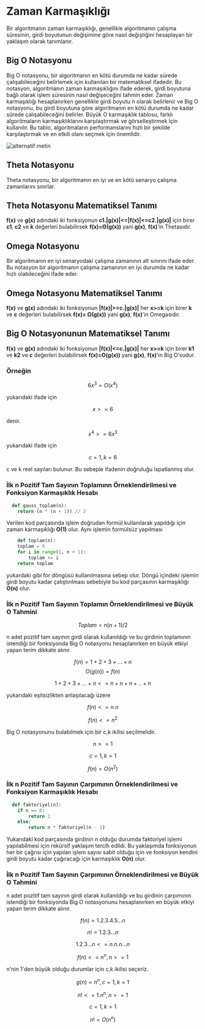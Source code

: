 # Zaman Karmaşıklığı
  Bir algoritmanın zaman karmaşıklığı, genellikle algoritmanın çalışma süresinin, girdi boyutunun değişimine 
  göre nasıl değiştiğini hesaplayan bir yaklaşım olarak tanımlanır.

## Big O Notasyonu 
 
  Big O notasyonu, bir algoritmanın en kötü durumda ne kadar sürede çalışabileceğini belirlemek için kullanılan bir matematiksel ifadedir. Bu notasyon, algoritmanın zaman karmaşıklığını ifade ederek, girdi boyutuna bağlı olarak işlem süresinin nasıl değişeceğini tahmin eder. Zaman karmaşıklığı hesaplanırken genellikle girdi boyutu n olarak belirlenir ve Big O notasyonu, bu girdi boyutuna göre algoritmanın en kötü durumda ne kadar sürede çalışabileceğini belirler. Büyük O karmaşıklık tablosu, farklı algoritmaların karmaşıklıklarını karşılaştırmak ve görselleştirmek için kullanılır. Bu tablo, algoritmaların performanslarını hızlı bir şekilde karşılaştırmak ve en etkili olanı seçmek için önemlidir.

  ![alternatif metin](https://miro.medium.com/v2/resize:fit:1400/1*5ZLci3SuR0zM_QlZOADv8Q.jpeg)

## Theta Notasyonu 

  Theta notasyonu, bir algoritmanın en iyi ve en kötü senaryo çalışma zamanlarını sınırlar. 
  
## Theta Notasyonu Matematiksel Tanımı
 **f(x)** ve **g(x)** adındaki iki fonksiyonun **c1.|g(x)|<=|f(x)|<=c2.|g(x)|**   için birer **c1**, **c2** ve **k** değerleri bulabilirsek 
  **f(x)=Θ(g(x))** yani **g(x)**, **f(x)**'in Thetasıdır.

## Omega Notasyonu 
  
  Bir algoritmanın en iyi senaryodaki çalışma zamanının alt sınırını ifade eder. Bu notasyon bir algoritmanın çalışma zamanının en iyi durumda ne kadar hızlı olabileceğini ifade eder.

## Omega Notasyonu Matematiksel Tanımı
 **f(x)** ve **g(x)** adındaki iki fonksiyonun **|f(x)|>=c.|g(x)|** her **x>=k** için birer **k** ve **c** değerleri bulabilirsek 
  **f(x)= Ω(g(x))** yani **g(x)**, **f(x)**'in Omegasıdır.

## Big O Notasyonunun Matematiksel Tanımı

  **f(x)** ve **g(x)** adındaki iki fonksiyonun **|f(x)|<=c.|g(x)|** her **x>=k** için birer **k1** ve **k2** ve **c** değerleri bulabilirsek 
  **f(x)=O(g(x))** yani **g(x)**, **f(x)**'in Big O'sudur.

### Örneğin

$$
  6x^3 = O(x^4) 
$$

 yukarıdaki ifade için 

$$
 x>= 6
$$

 denir.

 $$
 x^4 >= 6x^3  
 $$

 yukarıdaki ifade için  
 
 $$
 c=1, k=6
 $$

c ve k reel sayıları bulunur. Bu sebeple ifadenin doğruluğu ispatlanmış olur.

### İlk n Pozitif Tam Sayının Toplamınn Örneklendirilmesi ve Fonksiyon Karmaşıklık Hesabı

```python
  def gauss_toplam(n):
    return (n * (n + 1)) // 2

```
Verilen kod parçasında işlem doğrudan formül kullanılarak yapıldığı için zaman karmaşıklığı **O(1)** olur. Aynı işlemin formülsüz yapılması 

```python
    def toplam(n):
    toplam = 0
    for i in range(1, n + 1):
        toplam += i
    return toplam

```
yukardaki gibi for döngüsü kullanılmasına sebep olur. Döngü içindeki işlemin girdi boyutu kadar çalıştırılması sebebiyle bu kod parçasının karmaşıklığı **O(n)** olur.

### İlk n Pozitif Tam Sayının Toplamın Örneklendirilmesi ve Büyük O Tahmini

$$
Toplam=n(n+1)/2
$$

n adet pozitif tam sayının girdi olarak kullanıldığı ve bu girdinin toplamının istendiği bir fonksiyonda Big O notasyonu hesaplanırken en büyük etkiyi yapan terim dikkate alınır. 

$$
f(n)=1+2+3+...+n
$$
$$
O(g(n))=f(n)
$$

$$
1+2+3+...+n<=n+n+n+..+n
$$

yukarıdaki eşitsizlikten anlaşılacağı üzere 

$$
f(n)<=n.n
$$

$$
f(n)<=n^2
$$

Big O notasyonunu bulabilmek için bir c,k ikilisi seçilmelidir.

$$
n>=1
$$

$$
c=1,k=1
$$


$$
f(n)=O(n^2)
$$


### İlk n Pozitif Tam Sayının Çarpımının Örneklendirilmesi ve Fonksiyon Karmaşıklık Hesabı

```python
  def faktoriyel(n):
    if n == 0:
        return 1
    else:
        return n * faktoriyel(n - 1)
```

Yukarıdaki kod parçasında girdinin n olduğu durumda faktoriyel işlemi yapılabilmesi için rekürsif yaklaşım tercih edildi. Bu yaklaşımda fonksiyonun her bir çağrısı için yapılan işlem sayısı sabit olduğu için ve fonksiyon kendini girdi boyutu kadar çağıracağı için karmaşıklık **O(n)** olur.

### İlk n Pozitif Tam Sayının Çarpımının Örneklendirilmesi ve Büyük O Tahmini

n adet pozitif tam sayının girdi olarak kullanıldığı ve bu girdinin çarpımının istendiği bir fonksiyonda Big O notasyonunu hesaplanırken en büyük etkiyi yapan terim dikkate alınır.  

$$
f(n)=1.2.3.4.5...n
$$

$$
n!=1.2.3...n
$$

$$
1.2.3...n<= n.n.n...n
$$

$$
f(n)<=n^n, n>=1
$$

n'nin 1'den büyük olduğu durumlar için c,k ikilisi seçeriz.

$$
g(n)=n^n, c=1, k=1
$$

$$
n!<= 1.n^n, n>=1 
$$

$$
c=1, k=1
$$

$$
n!=O(n^n)
$$
